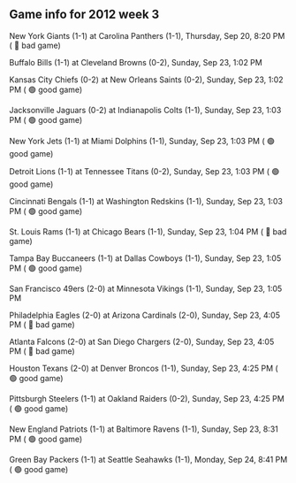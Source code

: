 ## Game info for 2012 week 3
New York Giants (1-1) at Carolina Panthers (1-1), Thursday, Sep 20, 8:20 PM (	:red_circle: bad game)



Buffalo Bills (1-1) at Cleveland Browns (0-2), Sunday, Sep 23, 1:02 PM

Kansas City Chiefs (0-2) at New Orleans Saints (0-2), Sunday, Sep 23, 1:02 PM (	:green_circle: good game)

Jacksonville Jaguars (0-2) at Indianapolis Colts (1-1), Sunday, Sep 23, 1:03 PM (	:green_circle: good game)

New York Jets (1-1) at Miami Dolphins (1-1), Sunday, Sep 23, 1:03 PM (	:green_circle: good game)

Detroit Lions (1-1) at Tennessee Titans (0-2), Sunday, Sep 23, 1:03 PM (	:green_circle: good game)

Cincinnati Bengals (1-1) at Washington Redskins (1-1), Sunday, Sep 23, 1:03 PM (	:green_circle: good game)

St. Louis Rams (1-1) at Chicago Bears (1-1), Sunday, Sep 23, 1:04 PM (	:red_circle: bad game)

Tampa Bay Buccaneers (1-1) at Dallas Cowboys (1-1), Sunday, Sep 23, 1:05 PM (	:green_circle: good game)

San Francisco 49ers (2-0) at Minnesota Vikings (1-1), Sunday, Sep 23, 1:05 PM



Philadelphia Eagles (2-0) at Arizona Cardinals (2-0), Sunday, Sep 23, 4:05 PM (	:red_circle: bad game)

Atlanta Falcons (2-0) at San Diego Chargers (2-0), Sunday, Sep 23, 4:05 PM (	:red_circle: bad game)

Houston Texans (2-0) at Denver Broncos (1-1), Sunday, Sep 23, 4:25 PM (	:green_circle: good game)

Pittsburgh Steelers (1-1) at Oakland Raiders (0-2), Sunday, Sep 23, 4:25 PM (	:green_circle: good game)



New England Patriots (1-1) at Baltimore Ravens (1-1), Sunday, Sep 23, 8:31 PM (	:green_circle: good game)



Green Bay Packers (1-1) at Seattle Seahawks (1-1), Monday, Sep 24, 8:41 PM (	:green_circle: good game)

